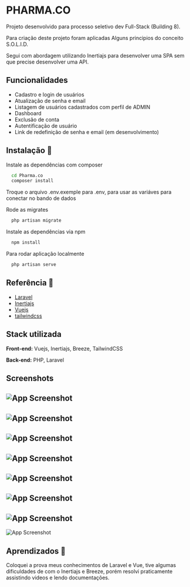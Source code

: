 
# PHARMA.CO 

Projeto desenvolvido para processo seletivo dev Full-Stack (Building 8).


Para criação deste projeto foram aplicadas Alguns principios do conceito S.O.L.I.D.

Segui com abordagem utilizando Inertiajs para desenvolver uma SPA sem que precise desenvolver uma API.


## Funcionalidades

- Cadastro e login de usuários
- Atualização de senha e email
- Listagem de usuários cadastrados com perfil de ADMIN
- Dashboard
- Exclusão de conta
- Autentificação de usuário
- Link de redefinição de senha e email (em desenvolvimento)


## Instalação 🚀

Instale as dependências com composer

```bash
  cd Pharma.co
  composer install
```

Troque o arquivo .env.exemple para .env, para usar as variáves para conectar no bando de dados


  
Rode as migrates

```bash
  php artisan migrate
```
  
Instale as dependências via npm


```bash
  npm install
```

Para rodar aplicação localmente
```bash
  php artisan serve
```


## Referência 📄

 - [Laravel](https://laravel.com/)
 - [Inertiajs](https://inertiajs.com/)
 - [Vuejs](https://vuejs.org/)
 - [tailwindcss](https://tailwindcss.com/)


## Stack utilizada

**Front-end:** Vuejs, Inertiajs, Breeze, TailwindCSS

**Back-end:** PHP, Laravel 


## Screenshots

![App Screenshot](https://lh3.googleusercontent.com/LBU5rT-eQj4XMbKPkHi1zJG0yKBm3eshUFHl2DKLkaBW_qBvLXtYvNTcnmVhQD0a6yzLdKFol6819TlgygMOf6ar6I694lV3jc8UjuqIMC6EgnjZzyjazMl-T9k5q6_Ys7-iPw83SxSdaGZoek7XwuQP8fgFqHS7WbxUTIvE-wG0fTXJJPYxo3ZnGRAg3Q2I9PQYo39SqNb6wMwLZFxMwTEHa5YjOzWmJpg5OTBtktd1U6T870Cp-D56RNhDGqz9BGfTGQFHxNRE96G-B5frThv8D2ToyYCV0dz3K5taDpFuZVub0S4LNmdZ-IcBBEkp9k0qfqXg1qYPV1KBtvfrkwP48XH-47Mv5SRxfYoLHrIooalFkWhUr3Ccjp37evOOaDzq_xTw5a5sjF4YEoCuzWv3foKmjn-veSI9rkRz6x_cwnLfcGYER83keKBsat87Hbddfe7Uc63hRofu5KCVMG53gXAgtA44KaTlr7t6GAz4C8wOyTRSw7XnAS8TOBuT212SEP4IZavjqr4f8tspzIERJYJLZ0A1DfhQf-AswQoNli6uqQalQ3jG6p61pa_OtS_F7Hanqnz_AblEVqn_4liI9MB7pEGbX-hAzCz8W1_DMpD4ePpTOFA7NfiQ4V1NO4omrhrGooJmB4uc4_pzKk15lzTj9auyf9SuDsDTTicaNbr5DsAaHwn1UK1etb7sF0ymDBiYD_HiwdAlOVJ30l6JtMoN-TAcprvfG0bJ25HiOkmMlziIq2WtSsi-s3Tv3dgcFP3IYU4YJe8cbIw40Whs6EAQYDbCSo_1C8PvAFn4D2vfll2L48f37YxMmyEFCEjmEss3hFshAFjyaADgC69iVVyOYAR2fZPO_JJ5ok2B3p-2S0GGiomCAXfezjuH806iBglv6AAFJRu-bL8LVgPuRQr5Wx5BbnHOmTlAe5p3EQ=w1905-h1008-s-no?authuser=0)
---
![App Screenshot](https://lh3.googleusercontent.com/tSLg471O_vvOtdQnu2jRdOxo_CdvxslfZm3ru5cqW9vXBMbuKRK30EsKQX4CphWPhUoJPBEFHlwqC5uHnWmtnDa2a9NlipHAdgdR_j6N7HBZDoqawF4vVBSv4SbJ782aotM-QgXchOoGNK2F27Gx6np5Z4IwfAP34z3MDlEuNxPpYQNuISgMJ2cJWSCm0-wQMaYs4VzWGEPtWVPDcP7U5Ar_iIEspEj8MGowkGVJZrRRViFCyiTpZq4T47dzRclmaIkTgNK48R8oz7Rv5y6_um5C6o8q3OONJh0_vjcv62nj8BWdrNxLAgBy0Me4yIU7-ji1IKiH2qflrR4mi0wXKx8Cj1wry5cUh1vdFFthMFvtHcK_c8AH1BnPRNAqkafFt1hl15YNJhMYv7zunCLG7xAO3VILqh5wbZd6jt5Vd3bEkYHd9hGP9GASFtqiWKP5P_lzxu1BFgngcggsCOyYT1ObtvRHCwOc45FTjSSbPHvPY5IgPQx78UbD4UriMhwbHHYd15nYds0KLExNAUr_rH6BSr6mTorWtqzqSMykS532ZeSCzoqVL2d6deFhkQ8V0ZLz_2rEEiMPB04E1xBBf4JQ8qoe-Wpor3y3DOwLh-2M7JaCW-Le1HYqxQ5cUFOHXqmHZuTgJW86fXi-nzGUSAk-K-gV_DkKFgkz9fttaW150_VgMpYs550P5_7yV2fFr-FQT00p8zEP-8cg3_sZmk97DB2ymunei8qejuP68lxyAFK04Iu7hqv6OMDUDlIGj26zBXnm9A_XFlHzSythv7OHSXfFLopdsg_Qyh47uzaMqAAkbKSuy87Tw5njFWl-Jxz48Pj0GarBL2yFcuseF45Cx1qDgKrgeqJu_k9kONPcyF8-sey3D7cXcsTJ4OZOK4gUW3egC-eW6E_chqF-qLjSnaSR82g0rZzx8l8pRKa0DA=w1901-h1002-s-no?authuser=0) 
---
![App Screenshot](https://lh3.googleusercontent.com/FzF_7EVkb8WN4rs3Am85tzMyTT7SkojQBAv8PqmHWl11iOZ14Sk-spTHJVDTlydQqi36c9YdiYNKk3Nzb09VdrcTQt6yvAzVxZsH9M_g4w6FhONwsos6h86VY0wikywQlmI073I1cuzl2MwcNj-Ytfp0NCjQlFvJk9wmFBN7bQFtKoukVh5bYgRCRXFLTwVN83tuh24KjW5RVLqpbtj7Ho7ptlDg0sypqK-pLGuY7GiLr1yxtBJcJsIx6DpLDUtPkgG23vujBC16YCOTYZkcyl22ObFrm_1umBj5Jx2xo-BX6z_oYFM1SK8yHNlbMSSuHJotvLobIZGKxUuIx4Xnt-Fs23CeoqPXdY56f_pyqteolgUJrmAXwcP2yKIfNYKMxa-H6yBquzkicoRhhAS6xttvp20fEeB9x4vC_8_D521Y0cMQY7XzEiD1iu4tixTCA4yIZA8my6AyOJlTkkYIcRJHriNf1i2-OFNo2m9uTbvy1xufEtxGBaRjS60O5laS0vzyHrffDo13LmnLd9fzNfjlhctwiFlYeczVSx1N74B1UOkU89HmlbwObPDOSvqwMrgzKDDnJhjPQuzylZNOfvvBqhyTfuIlhAi28D0WTlWQAE5OaVbME0NLooHIstUyCLX7G7PJz2YmaoluQe8nY_yjiqWElwLtaknK_rL_famQkbA83jZfjHgAAZKGavlYORFsPssBESia2P8JFeenrqdhxhGAjr_A9TyAdv3rSLCzcBFirfKULYtFCcRBcc3UKWEVADfFV2ZUrcsOq5V5ETMp0EMjnMCCJFGykayE-9JawtgdhaX0zQv1EjuOli89bzdEOyCoMMtAjtUyook1-ytqrZ1n-5cLixJTKJgoY0AcmVMGh-ThZx6lczrkNQc73kEZR8MgZCNtZdXWPh3yZAkFS6UsEcQNY8F8UyZQn4lJHQ=w1910-h1004-s-no?authuser=0) 
---
![App Screenshot](https://lh3.googleusercontent.com/B8RPTZA7gbkJ-y1QQ87dTgNPqwMdNxrAA_mmzugmhhUNGTrbl8b1CqNWP9iIKpZ4HoMjSThAGvwWB-6GKx98k1mfZK9HSLEXmE48rKJC_vimOR69tvyflC_O9Efdl27rmS4_bBcBlXTqKKe2jwLQNvELNeDYI_IWoRQkvLPh13Eh2Mw6bgWAmYhBDl1urQyKVaw1Qyee4CNI-TcGS7K1dNvan1OhlEmcD_m9Gbzv9vbwXw3guwhwzI8P2Wo42zrmpd4olUZ0r9UxJNAjaO2H-jQNeK80uQM93Crc_77DeDwbdYC3R9DnbkbMnNToEGQqyltqbI9_cZpEUWzS28T7ilJ7moUOxNpbcOQ5ipeppGIJECDYwXNxmHD7ahp1R2hRikVOweYjrFeYzrTHb5x2PLuWqbcIpyo5oFzYHCqRBBdGeUtfIOnlTsqtKc6m1MxdenGBJamWSBZLbT9KduJrVAaRtHDaVZTiyF7LTloeO9yDH2YhxNKdWEhUDlEKD4IQwri-1qFDLCsmIiRobWdOKjWSBhkWe-OXY5ejHeuvuXY-oFa3ZRBciCM0S7Qxu7h8wNXlNonUUrqEeA2qIS173toXudMM3wu4eax6XcpLHUMjq1xmEJh6RCleeJjkpkdDr3dqxqSIZdkZY88PQCIrPJgTc4sUuwuwRoFm6DuorMnID_rGcqSXw-t7SqL_9Ht_EdNt80HszBBxNC1JFbUX8lrMLtOHR__7PJaIbE1YvECZkA1bYfyUUGgSf2GV5LJmi7g076UTBE0-GrEFQc-m3hq593dFAYiQ0ztpxUOfItVarmGxWV5rMH7H6kD3XjnOWzdnL0GIaDYCI4J0anOlbFieass8Y2aNlsAKbfDp8FQUTluNEeNUsbcbdnvxbDDiA1Et2aBmz1_ygqqX_HF6HNkVPH8h9EbYKDc8LuoxK6pKSA=w1868-h988-s-no?authuser=0) 
---
![App Screenshot](https://lh3.googleusercontent.com/YGhhBZaE8S-9WxWi67j1yUuCKbHXJNEpHr6RB9PpNBaIWcc1n43J3m0cTC0UKZS7fqCpuM0nBoyulOvoFVqHjouJxAmQpcrYkdi47a9fXWRR7Azw089ncuWTSrK7KtfaF11NZgG71mLRRR_xDYyaLRUz85FOtETe5uBmwCCY6t10spx5vpOPF40Z_rcI2jtNWfdfM46umqD_7L5zgLc08GlNL7zvYYUETppm2rwbZ-i-r0ZVY-PuL67-sg7lspAdoMtRgliSN-WJ3-7GgE-LpFMAE2NAJB9Wg7nuZsApn6k0cTQnN6yg3SCo-sTliagbd8MGCOv-MmhaOgdzvCawQCPj-GD4KIzEpp8tNDfGkv_BbM5y1nzkyPGW0QVfIMoasobNp_Gim4eJr0r87D9wRbtzW4ieRu3sE8a4MiOayaMsAi5HPGKqiO8w4u6E-t0AdQrwBMgUXwau8S6v9fcTJlvAYsn-PL-Bh7vrQuZpYkpZUDnF7d9ghyF5rQjZFuBLG2ug4O-1N0Gk70XOVfNWLjVN3xEgYO3xxcXJje9JVmhCfS4CQdaHJRLyeVH9KjGyDTUnig6lC7g1jE_Ue0piiMQe7t7nZw5dleKq4fW6dIpJpc6cKzdYA9wFPSDJW-Es8aE2WhzPp77NkfDVLSXKp3ZsPWv3fD-Z43zp7EboBbTCTbdPUl0z99EheJZxR4_dG0qmLNB8-iK2uoL_xnpyetTWr-ZumlhNAgx82zRpRaYRxSuaTuFuKqoTnhoAwrgdJz3o8MmJMx10QZd9GBR49csblQRMaM3vlJ1qqnxBORSlc7q99TqiWq8ObMkKiGX7reJ7le4Gj_N4wK3deE7D_qtQsiQA3_yNEHs8xEYIghAnTfz327EwEWsuzPZegHPXbV0wCVwTwUxcgDLS3UXn3h-6-DqOKmP-JopyGwqI7n5siw=w1893-h994-s-no?authuser=0) 
---
![App Screenshot](https://lh3.googleusercontent.com/hutQam4QY_wDLLa3ges-nZbCtaGqbJTFhxUHyiKDf_8bpLNxGzwIhzIUh0jIMiXLc7XNre6akzyWArgV0FVd7M1Kk0sNM6tGtN64V2N_fZAg6Vb1e6mR9-fh7_6g5tYKKRCGuv8PgugmTy3gCheADbDKU3O2qp8YeuzYpkXHqfscHWvHnK1fShgDfz7OUVsGeBZMwpJHhOD496EsvlygZbkLFVGV7Mus8agobuQtE7bf2rgkGcmvdMXxGE4UoAAwALC6RLYf8LsoCnVbT8QIwqbgCWZ7W2YaYQCiPsVl2rfY_rf6k34Y8Bt6Ys8vDHHyW_YzFSUtRepdgLr8mngqtaH-zpEK5PEsM3FY5YzDFmQckZuDje5ToiCnpoVi1LZOvXEWEPgkcbgsMsjDxLv96g51xWzz6ZWJt1qoeI_C6wz4UPPpNMEDvDACrWxNx4_4GZkYLT-YpKCsLeJNxRe47JQ00lq9lA5E1-XSB3kCpdtYCJFs7z9iGBxRBe0n20U9kOyneLpnB8Teamw_jtn6Sa6jvPwfF3XuGyBvcVGrO8AskoTc7SjTpF4acTkjHp2ZH-iJvzsqbSUg3AtqOlptTikmlm-XcGHkhhfItGiYKo33GEL-E7Qy6AQnCIPCyCSidxLrpATxh4ohG7M4Sy3kPR7zpNpKZlvQPZxYQ8pgP3-rnZW5lR_5FaTFyd38hfCueP1MX-lAFpyEfpTJICpQ7vzDCQg4Zb7SLF01Vh2li_BUiB9WQZZvOLV3rRJ-n038uJIdHPWTsIrJxVPg4ervRb8QTsH2nFoiz5GMsoliXtoH9AcTkXfw_dd7hGtttSPVhI4B8KRmhZFzIxmjCrW83T3qQwFwpAw5XfoGJjm_cx4aPbgi72n5dXhH8Ne6L1-mb2is4UFP4s6JRRgIVrFcFuYZob62DlgYOKIXNfivhfRtcQ=w1625-h988-s-no?authuser=0) 
---
![App Screenshot](https://lh3.googleusercontent.com/SJjEsx6EVcwHj-TfyppKqnMpzEI08Exp8LJQybvcyHKU-n9k7w8WvsM10jk_wkWivnVZqnUL0MMEddAazLX8JOwvddHy3rbjK3T2c3-0kX3EMGO3OL1W5u40f9J25f1aZainl0pltcoFHiPv15urswbc8Oq-52NiF0H8WRxbXCRmbf5vcD6Z4RNFSu1s9SNTnofhbIk6cttvR5FkuRQFEHvWVMf8jhpV7TLW55gzhUpwAjL8H4mO6bnmtoG-qEKjAO8NIYC1QXa_FHfLMwmb9hjHOEG0eB9Bbk1SX5SXhm9Jhrhyd4-BXQNYnP45blCpEuTDtQG3hFoyW-ZNbXG3BPItgekbPVYMm8MyXgR_VD8-3eAyKKsdxlxS1UWfF799nEbJ1ia5Wudz6NyS00E8fwrjaQhkswzu1U0cK_jBsVf18nY_NWI7wzERWddtJ6Q3WvQH7Q3t4UVKf68SNgbJbhphll1VsRCA7eFUiApSCxmWHmhL3hUp3axEa4qfVWvpS7bfWnlgLvOQNWxfUFMhiVCDJuu8aZIgUibJZDEK3wAg2H2sk0-rG70kpiHHWgOFVpPRDEEtbpVFOyYosBxRTocEnrMb1JfWY7JXtYTmjw90V57k9Ej3UbkYHpwmcYeGhBv12B3d48LzUvSchAk7GIUzs30ShLfsxSUdO2CEvkrmGLAJhgmNPWjFF5DJwQmyBCSwlwQt1q3-vPbppZs32ppDy8pfityjVWh6RzriccRDVuctU7oo0541t2u5zrROGYiG6bRskUng01pPnqxhxZ89fUX2SmsiTSrzIK1ssPH8d4JkSEx9F2uDLtA9wahIjXfQcr4iIpFFZxyYuK_hJxhzc2Zm-0Ml1lRrT8m6uo73Kk02PxnuZhffVVLwAwA22oA7xDK9aXhZPEAh0EqfZdryBRhYwQf5TBmKW7x6g3812A=w1384-h496-s-no?authuser=0) 
---
![App Screenshot](https://lh3.googleusercontent.com/YbVMeWka9-ZB5KhbZQ6WcsmURBKPxA2EX8VEc2jGFG5n8kcuaaNXi906v7aVqMQa35ndk5Ud6cqNA-X7zuIKq-jLBmmMASnYbjoKhGyHqtDtxdu8njKab2CFXDBKPacDEu_mPj1iMb9O8IR4bqKElTLaKHbbtw4vvlgVneL0NrpdILBUXPGG2F8eWm0mEHbeTmQMFTNOWhbGSdfczX-3QYQTc-wA2Ow93tNMn8hoo7mSIC-U8wc6RBzuedVKPZcs2wbRyBrztXVXi6b497617AH6Z94vhx_yHi_tDVfKO3v8pmEe6SQSLI0EOK6plcOkzQ0-ismcZGLjgM9GqJtGrQ4D9YYOBcm-FmMzjXix1GdLXmVVVvyuo60gPw2kpJWmiHqWAb94pUi8cmBakiR5VjG5xpNOAGK9HhZ82sbCjXKy7AP0ssmduVzSAE-tdVNZmEhPMoabLc1Wl4zOu16Q1sZ7NduhvxF7ewsIHBtgKDi704FD8-8XnwR974W-SyUvQ20ECeldqJXoM2ZR7Q7rSbZMngLE87_0TrlUZLEGj47tdJGWLkgldDoDGdGlH0B3tHKErRf4ro59HeLLQcObM8bjprAlsGxTi4Fy5VgYYm_hyV5h2vxYQ4RMQuBfnX4k8ZNAdNSEdjddyHV1-E914xft8I1vOnC4jas2Gw1BWZmxDncb8f1OHYEjcbNkjrHH4pNDOPAVJ1kjjs7VwnCHJeqJR7olRghr5cG-hDc7l5Tt0QLuviVhtjM0y4EqxRZtjrFRYEb3x39qOSNpSAvlH9CF2zkhGEGTZXDZyIq0w_cCLvC7KoL9FwKTeaTgwyMXVxb9WlcydG7TvWqEIq27jAHBL6YgqWbCVa_1HyWivwNOiM2nLkp3bQZK23wJ32H7lNuhnejIDT4r_qhLGQC_bJFXDxG9oUlTwEEaeReOcJnG_w=w1643-h832-s-no?authuser=0) 

## Aprendizados 📖

Coloquei a prova meus conhecimentos de Laravel e Vue, tive algumas dificuldades de com o Inertiajs e Breeze, porém resolvi praticamente assistindo videos e lendo documentações.


